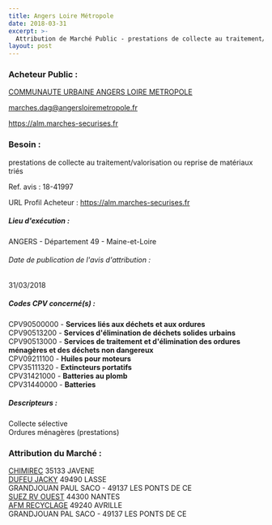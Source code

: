 ```yaml
---
title: Angers Loire Métropole
date: 2018-03-31
excerpt: >-
  Attribution de Marché Public - prestations de collecte au traitement/valorisation ou reprise de matériaux triés
layout: post
---
```


### Acheteur Public : 
<a href="/acheteur-33/siren-244900015"> COMMUNAUTE URBAINE ANGERS LOIRE METROPOLE</a><br/>



marches.dag@angersloiremetropole.fr


https://alm.marches-securises.fr
### Besoin :

prestations de collecte au traitement/valorisation ou reprise de matériaux triés

Ref. avis : 18-41997

URL Profil Acheteur : https://alm.marches-securises.fr

##### Lieu d'exécution :

ANGERS - Département 49 - Maine-et-Loire

###### Date de publication de l'avis d'attribution : 
31/03/2018

##### Codes CPV concerné(s) :
CPV90500000 - **Services liés aux déchets et aux ordures** <br/>
CPV90513200 - **Services d'élimination de déchets solides urbains** <br/>
CPV90513000 - **Services de traitement et d'élimination des ordures ménagères et des déchets non dangereux** <br/>
CPV09211100 - **Huiles pour moteurs** <br/>
CPV35111320 - **Extincteurs portatifs** <br/>
CPV31421000 - **Batteries au plomb** <br/>
CPV31440000 - **Batteries** <br/>

##### Descripteurs :
Collecte sélective <br/>
Ordures ménagères (prestations) <br/>

### Attribution du Marché :
<a href="/entreprise-253/siren-310188420"> CHIMIREC</a>     35133 JAVENE <br/>
<a href="/entreprise-254/siren-312347156"> DUFEU JACKY</a>     49490 LASSE <br/>
GRANDJOUAN PAUL SACO -  49137 LES PONTS DE CE <br/>
<a href="/entreprise-256/siren-344263702"> SUEZ RV OUEST</a>     44300 NANTES <br/>
<a href="/entreprise-257/siren-383482635"> AFM RECYCLAGE</a>     49240 AVRILLE <br/>
GRANDJOUAN PAL SACO -  49137 LES PONTS DE CE <br/>
